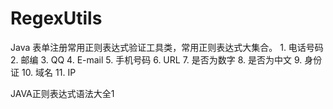 # RegexUtils
Java 表单注册常用正则表达式验证工具类，常用正则表达式大集合。  1. 电话号码  2. 邮编  3. QQ  4. E-mail  5. 手机号码  6. URL  7. 是否为数字  8. 是否为中文  9. 身份证  10. 域名  11. IP 

JAVA正则表达式语法大全1
